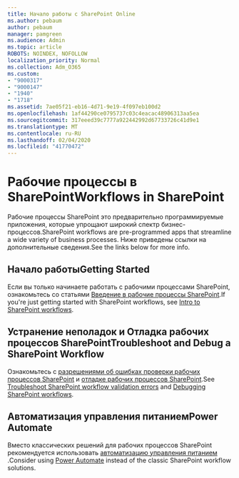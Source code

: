 ```yaml
---
title: Начало работы с SharePoint Online
ms.author: pebaum
author: pebaum
manager: pamgreen
ms.audience: Admin
ms.topic: article
ROBOTS: NOINDEX, NOFOLLOW
localization_priority: Normal
ms.collection: Adm_O365
ms.custom:
- "9000317"
- "9000147"
- "1940"
- "1718"
ms.assetid: 7ae05f21-eb16-4d71-9e19-4f097eb100d2
ms.openlocfilehash: 1af44290ce0795737c03c4eacac48906313aa5ea
ms.sourcegitcommit: 317eeed39c7777a922442992d67733726c41d9e1
ms.translationtype: MT
ms.contentlocale: ru-RU
ms.lasthandoff: 02/04/2020
ms.locfileid: "41770472"
---
```

# <a name="workflows-in-sharepoint"></a><span data-ttu-id="af9e5-102">Рабочие процессы в SharePoint</span><span class="sxs-lookup"><span data-stu-id="af9e5-102">Workflows in SharePoint</span></span>

<span data-ttu-id="af9e5-103">Рабочие процессы SharePoint это предварительно программируемые приложения, которые упрощают широкий спектр бизнес-процессов.</span><span class="sxs-lookup"><span data-stu-id="af9e5-103">SharePoint workflows are pre-programmed apps that streamline a wide variety of business processes.</span></span> <span data-ttu-id="af9e5-104">Ниже приведены ссылки на дополнительные сведения.</span><span class="sxs-lookup"><span data-stu-id="af9e5-104">See the links below for more info.</span></span>

## <a name="getting-started"></a><span data-ttu-id="af9e5-105">Начало работы</span><span class="sxs-lookup"><span data-stu-id="af9e5-105">Getting Started</span></span>

<span data-ttu-id="af9e5-106">Если вы только начинаете работать с рабочими процессами SharePoint, ознакомьтесь со статьями [Введение в рабочие процессы SharePoint](https://support.office.com/article/introduction-to-sharepoint-workflow-07982276-54e8-4e17-8699-5056eff4d9e3).</span><span class="sxs-lookup"><span data-stu-id="af9e5-106">If you're just getting started with SharePoint workflows, see [Intro to SharePoint workflows](https://support.office.com/article/introduction-to-sharepoint-workflow-07982276-54e8-4e17-8699-5056eff4d9e3).</span></span>

## <a name="troubleshoot-and-debug-a-sharepoint-workflow"></a><span data-ttu-id="af9e5-107">Устранение неполадок и Отладка рабочих процессов SharePoint</span><span class="sxs-lookup"><span data-stu-id="af9e5-107">Troubleshoot and Debug a SharePoint Workflow</span></span>

<span data-ttu-id="af9e5-108">Ознакомьтесь с [разрешениями об ошибках проверки рабочих процессов SharePoint](https://docs.microsoft.com/sharepoint/dev/general-development/troubleshooting-sharepoint-server-workflow-validation-errors-in-visio) и [отладке рабочих процессов SharePoint](https://docs.microsoft.com/sharepoint/dev/general-development/debugging-sharepoint-server-workflows).</span><span class="sxs-lookup"><span data-stu-id="af9e5-108">See [Troubleshoot SharePoint workflow validation errors](https://docs.microsoft.com/sharepoint/dev/general-development/troubleshooting-sharepoint-server-workflow-validation-errors-in-visio) and [Debugging SharePoint workflows](https://docs.microsoft.com/sharepoint/dev/general-development/debugging-sharepoint-server-workflows).</span></span>

## <a name="power-automate"></a><span data-ttu-id="af9e5-109">Автоматизация управления питанием</span><span class="sxs-lookup"><span data-stu-id="af9e5-109">Power Automate</span></span>

<span data-ttu-id="af9e5-110">Вместо классических решений для рабочих процессов SharePoint рекомендуется использовать [автоматизацию управления питанием](https://docs.microsoft.com/power-automate/modern-approvals) .</span><span class="sxs-lookup"><span data-stu-id="af9e5-110">Consider using [Power Automate](https://docs.microsoft.com/power-automate/modern-approvals) instead of the classic SharePoint workflow solutions.</span></span>
